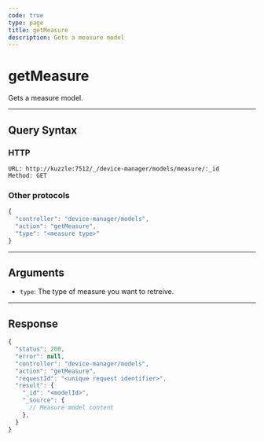 ```yaml
---
code: true
type: page
title: getMeasure
description: Gets a measure model
---
```


# getMeasure

Gets a measure model.

---

## Query Syntax

### HTTP

```http
URL: http://kuzzle:7512/_/device-manager/models/measure/:_id
Method: GET
```

### Other protocols

```js
{
  "controller": "device-manager/models",
  "action": "getMeasure",
  "type": "<measure type>"
}
```

---

## Arguments

- `type`: The type of measure you want to retreive.

---

## Response

```js
{
  "status": 200,
  "error": null,
  "controller": "device-manager/models",
  "action": "getMeasure",
  "requestId": "<unique request identifier>",
  "result": {
    "_id": "<modelId>",
    "_source": {
      // Measure model content
    },
  }
}
```
